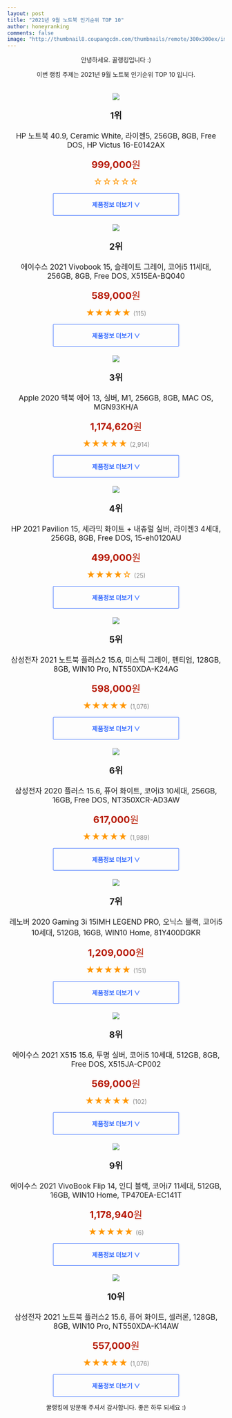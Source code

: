 ```yaml
--- 
layout: post 
title: "2021년 9월 노트북 인기순위 TOP 10" 
author: honeyranking 
comments: false 
image: "http://thumbnail8.coupangcdn.com/thumbnails/remote/300x300ex/image/retail/images/2021/09/13/15/6/cc0a1dfa-931b-4b9b-a250-fee36affcfd5.jpg" 
--- 
```

<p style="text-align: center;">안녕하세요. 꿀랭킹입니다 :)</p> <p style="text-align: center;">이번 랭킹 주제는 2021년 9월 노트북 인기순위 TOP 10 입니다.</p><center><img src="http://thumbnail8.coupangcdn.com/thumbnails/remote/300x300ex/image/retail/images/2021/09/13/15/6/cc0a1dfa-931b-4b9b-a250-fee36affcfd5.jpg" style="margin-top:20px" /></center> <p style="text-align: center; font-size: 20px"><b>1위</b></p> <p style="text-align: center; font-size: 17px">HP 노트북 40.9, Ceramic White, 라이젠5, 256GB, 8GB, Free DOS, HP Victus 16-E0142AX</p> <p style="text-align: center;"><span style="color: #b61800; font-size: 22px;"><b>999,000</b>원</span></p> <p style="text-align: center;"><span style="color: #ff9600; font-size: 20px;">☆☆☆☆☆ </span><span style="color: #878787;"></span></p> <center><a href="https://coupa.ng/b7xRbw"> <div style="font-size: 14px; display: inline-block; padding: 15px 90px; color: #346aff; border-radius: 2px; border: 1px solid #346aff; cursor: pointer;"><b>제품정보 더보기 &or;</b></div> </a></center><center><img src="http://thumbnail10.coupangcdn.com/thumbnails/remote/300x300ex/image/retail/images/14453230484161-326b3bcf-3c90-4fff-891a-fca3b13a837b.jpg" style="margin-top:20px" /></center> <p style="text-align: center; font-size: 20px"><b>2위</b></p> <p style="text-align: center; font-size: 17px">에이수스 2021 Vivobook 15, 슬레이트 그레이, 코어i5 11세대, 256GB, 8GB, Free DOS, X515EA-BQ040</p> <p style="text-align: center;"><span style="color: #b61800; font-size: 22px;"><b>589,000</b>원</span></p> <p style="text-align: center;"><span style="color: #ff9600; font-size: 20px;">★★★★★ </span><span style="color: #878787;">(115)</span></p> <center><a href="https://coupa.ng/b7xRbx"> <div style="font-size: 14px; display: inline-block; padding: 15px 90px; color: #346aff; border-radius: 2px; border: 1px solid #346aff; cursor: pointer;"><b>제품정보 더보기 &or;</b></div> </a></center><center><img src="http://thumbnail9.coupangcdn.com/thumbnails/remote/300x300ex/image/retail/images/399231611474184-c0639a93-533c-4ea0-a55c-c466d2bcec25.jpg" style="margin-top:20px" /></center> <p style="text-align: center; font-size: 20px"><b>3위</b></p> <p style="text-align: center; font-size: 17px">Apple 2020 맥북 에어 13, 실버, M1, 256GB, 8GB, MAC OS, MGN93KH/A</p> <p style="text-align: center;"><span style="color: #b61800; font-size: 22px;"><b>1,174,620</b>원</span></p> <p style="text-align: center;"><span style="color: #ff9600; font-size: 20px;">★★★★★ </span><span style="color: #878787;">(2,914)</span></p> <center><a href="https://coupa.ng/b7xRbA"> <div style="font-size: 14px; display: inline-block; padding: 15px 90px; color: #346aff; border-radius: 2px; border: 1px solid #346aff; cursor: pointer;"><b>제품정보 더보기 &or;</b></div> </a></center><center><img src="http://thumbnail6.coupangcdn.com/thumbnails/remote/300x300ex/image/rs_quotation_api/ruw8h862/f0cbc002e2504014ab0c51e2229bb562.jpg" style="margin-top:20px" /></center> <p style="text-align: center; font-size: 20px"><b>4위</b></p> <p style="text-align: center; font-size: 17px">HP 2021 Pavilion 15, 세라믹 화이트 + 내츄럴 실버, 라이젠3 4세대, 256GB, 8GB, Free DOS, 15-eh0120AU</p> <p style="text-align: center;"><span style="color: #b61800; font-size: 22px;"><b>499,000</b>원</span></p> <p style="text-align: center;"><span style="color: #ff9600; font-size: 20px;">★★★★☆ </span><span style="color: #878787;">(25)</span></p> <center><a href="https://coupa.ng/b7xRbD"> <div style="font-size: 14px; display: inline-block; padding: 15px 90px; color: #346aff; border-radius: 2px; border: 1px solid #346aff; cursor: pointer;"><b>제품정보 더보기 &or;</b></div> </a></center><center><img src="http://thumbnail10.coupangcdn.com/thumbnails/remote/300x300ex/image/retail/images/2021/04/16/13/0/ccde5af5-876d-4176-8a78-658b52e8dd68.jpg" style="margin-top:20px" /></center> <p style="text-align: center; font-size: 20px"><b>5위</b></p> <p style="text-align: center; font-size: 17px">삼성전자 2021 노트북 플러스2 15.6, 미스틱 그레이, 펜티엄, 128GB, 8GB, WIN10 Pro, NT550XDA-K24AG</p> <p style="text-align: center;"><span style="color: #b61800; font-size: 22px;"><b>598,000</b>원</span></p> <p style="text-align: center;"><span style="color: #ff9600; font-size: 20px;">★★★★★ </span><span style="color: #878787;">(1,076)</span></p> <center><a href="https://coupa.ng/b7xRbH"> <div style="font-size: 14px; display: inline-block; padding: 15px 90px; color: #346aff; border-radius: 2px; border: 1px solid #346aff; cursor: pointer;"><b>제품정보 더보기 &or;</b></div> </a></center><center><img src="http://thumbnail7.coupangcdn.com/thumbnails/remote/300x300ex/image/retail/images/2020/12/31/11/3/ccdddbab-a75d-478a-812c-845638e213d8.jpg" style="margin-top:20px" /></center> <p style="text-align: center; font-size: 20px"><b>6위</b></p> <p style="text-align: center; font-size: 17px">삼성전자 2020 플러스 15.6, 퓨어 화이트, 코어i3 10세대, 256GB, 16GB, Free DOS, NT350XCR-AD3AW</p> <p style="text-align: center;"><span style="color: #b61800; font-size: 22px;"><b>617,000</b>원</span></p> <p style="text-align: center;"><span style="color: #ff9600; font-size: 20px;">★★★★★ </span><span style="color: #878787;">(1,989)</span></p> <center><a href="https://coupa.ng/b7xRbM"> <div style="font-size: 14px; display: inline-block; padding: 15px 90px; color: #346aff; border-radius: 2px; border: 1px solid #346aff; cursor: pointer;"><b>제품정보 더보기 &or;</b></div> </a></center><center><img src="http://thumbnail9.coupangcdn.com/thumbnails/remote/300x300ex/image/retail/images/2021/01/08/14/1/f21c4dc3-adc6-4b24-b9bf-8819cc4e892f.jpg" style="margin-top:20px" /></center> <p style="text-align: center; font-size: 20px"><b>7위</b></p> <p style="text-align: center; font-size: 17px">레노버 2020 Gaming 3i 15IMH LEGEND PRO, 오닉스 블랙, 코어i5 10세대, 512GB, 16GB, WIN10 Home, 81Y400DGKR</p> <p style="text-align: center;"><span style="color: #b61800; font-size: 22px;"><b>1,209,000</b>원</span></p> <p style="text-align: center;"><span style="color: #ff9600; font-size: 20px;">★★★★★ </span><span style="color: #878787;">(151)</span></p> <center><a href="https://coupa.ng/b7xRbP"> <div style="font-size: 14px; display: inline-block; padding: 15px 90px; color: #346aff; border-radius: 2px; border: 1px solid #346aff; cursor: pointer;"><b>제품정보 더보기 &or;</b></div> </a></center><center><img src="http://thumbnail6.coupangcdn.com/thumbnails/remote/300x300ex/image/retail/images/12888691817377-a155e538-0e5f-403c-8c22-cc921d4eb754.jpg" style="margin-top:20px" /></center> <p style="text-align: center; font-size: 20px"><b>8위</b></p> <p style="text-align: center; font-size: 17px">에이수스 2021 X515 15.6, 투명 실버, 코어i5 10세대, 512GB, 8GB, Free DOS, X515JA-CP002</p> <p style="text-align: center;"><span style="color: #b61800; font-size: 22px;"><b>569,000</b>원</span></p> <p style="text-align: center;"><span style="color: #ff9600; font-size: 20px;">★★★★★ </span><span style="color: #878787;">(102)</span></p> <center><a href="https://coupa.ng/b7xRbS"> <div style="font-size: 14px; display: inline-block; padding: 15px 90px; color: #346aff; border-radius: 2px; border: 1px solid #346aff; cursor: pointer;"><b>제품정보 더보기 &or;</b></div> </a></center><center><img src="http://thumbnail8.coupangcdn.com/thumbnails/remote/300x300ex/image/rs_quotation_api/z5t3dgba/4450b7556bb548e4b83000e78d0cee42.jpg" style="margin-top:20px" /></center> <p style="text-align: center; font-size: 20px"><b>9위</b></p> <p style="text-align: center; font-size: 17px">에이수스 2021 VivoBook Flip 14, 인디 블랙, 코어i7 11세대, 512GB, 16GB, WIN10 Home, TP470EA-EC141T</p> <p style="text-align: center;"><span style="color: #b61800; font-size: 22px;"><b>1,178,940</b>원</span></p> <p style="text-align: center;"><span style="color: #ff9600; font-size: 20px;">★★★★★ </span><span style="color: #878787;">(6)</span></p> <center><a href="https://coupa.ng/b7xRbW"> <div style="font-size: 14px; display: inline-block; padding: 15px 90px; color: #346aff; border-radius: 2px; border: 1px solid #346aff; cursor: pointer;"><b>제품정보 더보기 &or;</b></div> </a></center><center><img src="http://thumbnail10.coupangcdn.com/thumbnails/remote/300x300ex/image/retail/images/2021/03/26/11/5/bb3778d7-602d-45b9-b592-a4b3aa998178.jpg" style="margin-top:20px" /></center> <p style="text-align: center; font-size: 20px"><b>10위</b></p> <p style="text-align: center; font-size: 17px">삼성전자 2021 노트북 플러스2 15.6, 퓨어 화이트, 셀러론, 128GB, 8GB, WIN10 Pro, NT550XDA-K14AW</p> <p style="text-align: center;"><span style="color: #b61800; font-size: 22px;"><b>557,000</b>원</span></p> <p style="text-align: center;"><span style="color: #ff9600; font-size: 20px;">★★★★★ </span><span style="color: #878787;">(1,076)</span></p> <center><a href="https://coupa.ng/b7xRbY"> <div style="font-size: 14px; display: inline-block; padding: 15px 90px; color: #346aff; border-radius: 2px; border: 1px solid #346aff; cursor: pointer;"><b>제품정보 더보기 &or;</b></div> </a></center> <p style="text-align: center;">꿀랭킹에 방문해 주셔서 감사합니다. 좋은 하루 되세요 :)</p>
